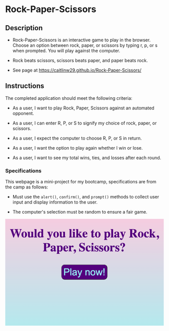 # Rock-Paper-Scissors

## Description
* Rock-Paper-Scissors is an interactive game to play in the browser. Choose an option between rock, paper, or scissors by typing r, p, or s when prompted. You will play against the computer.

* Rock beats scissors, scissors beats paper, and paper beats rock.

* See page at https://caitlinw29.github.io/Rock-Paper-Scissors/

## Instructions

The completed application should meet the following criteria:

* As a user, I want to play Rock, Paper, Scissors against an automated opponent.

* As a user, I can enter R, P, or S to signify my choice of rock, paper, or scissors.

* As a user, I expect the computer to choose R, P, or S in return.

* As a user, I want the option to play again whether I win or lose.

* As a user, I want to see my total wins, ties, and losses after each round.

### Specifications

This webpage is a mini-project for my bootcamp, specifications are from the camp as follows:

* Must use the `alert()`, `confirm()`, and `prompt()` methods to collect user input and display information to the user.

* The computer's selection must be random to ensure a fair game.

![Rock, Paper, Scissors](./assets/images/RPS-SS.png)